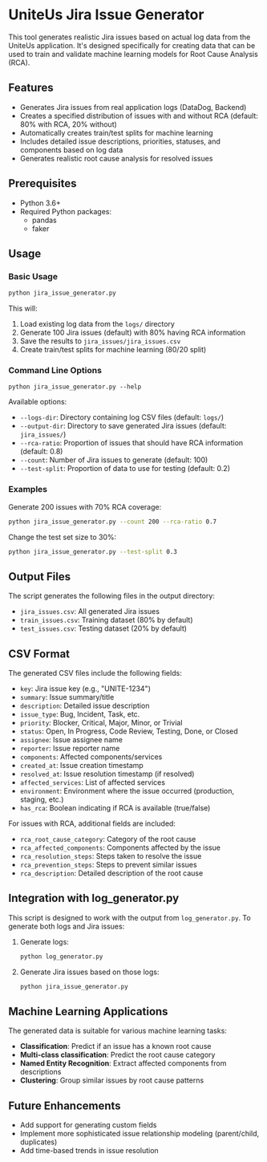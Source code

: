 # UniteUs Jira Issue Generator

This tool generates realistic Jira issues based on actual log data from the UniteUs application. It's designed specifically for creating data that can be used to train and validate machine learning models for Root Cause Analysis (RCA).

## Features

- Generates Jira issues from real application logs (DataDog, Backend)
- Creates a specified distribution of issues with and without RCA (default: 80% with RCA, 20% without)
- Automatically creates train/test splits for machine learning
- Includes detailed issue descriptions, priorities, statuses, and components based on log data
- Generates realistic root cause analysis for resolved issues

## Prerequisites

- Python 3.6+
- Required Python packages:
  - pandas
  - faker

## Usage

### Basic Usage

```bash
python jira_issue_generator.py
```

This will:
1. Load existing log data from the `logs/` directory
2. Generate 100 Jira issues (default) with 80% having RCA information
3. Save the results to `jira_issues/jira_issues.csv`
4. Create train/test splits for machine learning (80/20 split)

### Command Line Options

```
python jira_issue_generator.py --help
```

Available options:

- `--logs-dir`: Directory containing log CSV files (default: `logs/`)
- `--output-dir`: Directory to save generated Jira issues (default: `jira_issues/`)
- `--rca-ratio`: Proportion of issues that should have RCA information (default: 0.8)
- `--count`: Number of Jira issues to generate (default: 100)
- `--test-split`: Proportion of data to use for testing (default: 0.2)

### Examples

Generate 200 issues with 70% RCA coverage:
```bash
python jira_issue_generator.py --count 200 --rca-ratio 0.7
```

Change the test set size to 30%:
```bash
python jira_issue_generator.py --test-split 0.3
```

## Output Files

The script generates the following files in the output directory:

- `jira_issues.csv`: All generated Jira issues
- `train_issues.csv`: Training dataset (80% by default)
- `test_issues.csv`: Testing dataset (20% by default)

## CSV Format

The generated CSV files include the following fields:

- `key`: Jira issue key (e.g., "UNITE-1234")
- `summary`: Issue summary/title
- `description`: Detailed issue description
- `issue_type`: Bug, Incident, Task, etc.
- `priority`: Blocker, Critical, Major, Minor, or Trivial
- `status`: Open, In Progress, Code Review, Testing, Done, or Closed
- `assignee`: Issue assignee name
- `reporter`: Issue reporter name
- `components`: Affected components/services
- `created_at`: Issue creation timestamp
- `resolved_at`: Issue resolution timestamp (if resolved)
- `affected_services`: List of affected services
- `environment`: Environment where the issue occurred (production, staging, etc.)
- `has_rca`: Boolean indicating if RCA is available (true/false)

For issues with RCA, additional fields are included:

- `rca_root_cause_category`: Category of the root cause
- `rca_affected_components`: Components affected by the issue
- `rca_resolution_steps`: Steps taken to resolve the issue
- `rca_prevention_steps`: Steps to prevent similar issues
- `rca_description`: Detailed description of the root cause

## Integration with log_generator.py

This script is designed to work with the output from `log_generator.py`. To generate both logs and Jira issues:

1. Generate logs:
   ```bash
   python log_generator.py
   ```

2. Generate Jira issues based on those logs:
   ```bash
   python jira_issue_generator.py
   ```

## Machine Learning Applications

The generated data is suitable for various machine learning tasks:

- **Classification**: Predict if an issue has a known root cause
- **Multi-class classification**: Predict the root cause category
- **Named Entity Recognition**: Extract affected components from descriptions
- **Clustering**: Group similar issues by root cause patterns

## Future Enhancements

- Add support for generating custom fields
- Implement more sophisticated issue relationship modeling (parent/child, duplicates)
- Add time-based trends in issue resolution